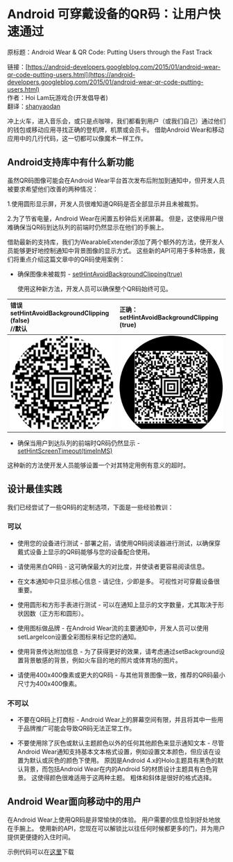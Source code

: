 # Android 可穿戴设备的QR码：让用户快速通过

原标题：Android Wear & QR Code: Putting Users through the Fast Track

链接：[https://android-developers.googleblog.com/2015/01/android-wear-qr-code-putting-users.html](https://android-developers.googleblog.com/2015/01/android-wear-qr-code-putting-users.html)    
作者：Hoi Lam玩游戏合(开发倡导者)  
翻译：[shanyaodan](https://github.com/shanyaodan)

冲上火车，进入音乐会，或只是点咖啡，我们都看到用户（或我们自己）通过他们的钱包或移动应用寻找正确的登机牌，机票或会员卡。 借助Android Wear和移动应用中的几行代码，这一切都可以像魔术一样工作。

## Android支持库中有什么新功能

虽然QR码图像可能会在Android Wear平台首次发布后附加到通知中，但开发人员被要求希望他们改善的两种情况：

  1.使用圆形显示屏，开发人员很难知道QR码是否全部显示并且未被裁剪。

  2.为了节省电量，Android Wear在闲置五秒钟后关闭屏幕。 但是，这使得用户很难确保当QR码到达队列的前端时仍然显示在他们的手腕上。

借助最新的支持库，我们为WearableExtender添加了两个额外的方法，使开发人员能够更好地控制通知中背景图像的显示方式。 这些新的API可用于多种场景，我们将重点介绍这篇文章中的QR码使用案例：
* 确保图像未被裁剪 - [setHintAvoidBackgroundClipping(true)](https://developer.android.com/reference/android/support/v4/app/NotificationCompat.WearableExtender?utm_campaign=wearQR-115&utm_source=dac&utm_medium=blog#setHintScreenTimeout(int))

  使用这种新方法，开发人员可以确保整个QR码始终可见。

 | 错误<br/>setHintAvoidBackgroundClipping (false)<br/>//默认     | 正确：<br/> setHintAvoidBackgroundClipping (true)    |
 | :------------- | :------------- |
 | ![img](../images/2015.1.27.1.png)         | ![img](../images/2015.1.27.2.png)        |

* 确保当用户到达队列的前端时QR码仍然显示 - [setHintScreenTimeout(timeInMS)](https://developer.android.com/reference/android/support/v4/app/NotificationCompat.WearableExtender?utm_campaign=wearQR-115&utm_source=dac&utm_medium=blog#setHintScreenTimeout%28int%29)

这种新的方法使开发人员能够设置一个对其特定用例有意义的超时。

## 设计最佳实践

我们已经尝试了一些QR码的定制选项，下面是一些经验教训：

### 可以

* 使用您的设备进行测试 - 部署之前，请使用QR码阅读器进行测试，以确保穿戴式设备上显示的QR码能够与您的设备配合使用。

* 请使用黑白QR码 - 这可确保最大的对比度，并使读者更容易阅读信息。

* 在文本通知中只显示核心信息 - 请记住，少即是多。 可视性对可穿戴设备很重要。

* 使用圆形和方形手表进行测试 - 可以在通知上显示的文字数量，尤其取决于形状因数（正方形和圆形）。

* 使用图标做品牌 - 在Android Wear流的主要通知中，开发人员可以使用setLargeIcon设置全彩图标来标记您的通知。

* 使用背景传达附加信息 - 为了获得更好的效果，请考虑通过setBackground设置背景敏感的背景，例如火车目的地的照片或体育场的图片。

* 请使用400x400像素或更大的QR码 - 与其他背景图像一致，推荐的QR码最小尺寸为400x400像素。

### 不可以

* 不要在QR码上打商标 - Android Wear上的屏幕空间有限，并且将其中一些用于品牌推广可能会导致QR码无法正常工作。

* 不要使用除了灰色或默认主题颜色以外的任何其他颜色来显示通知文本 - 尽管Android Wear通知支持基本文本格式设置，例如设置文本颜色，但应该在设置为默认或灰色的颜色下使用。 原因是Android 4.x的Holo主题具有黑色的默认背景，而包括Android Wear在内的Android 5的材质设计主题具有白色背景。 这使得颜色很难适用于这两种主题。 粗体和斜体是很好的格式选择。

## Android Wear面向移动中的用户

在Android Wear上使用QR码是非常愉快的体验。 用户需要的信息恰到好处地放在手腕上。 使用新的API，您现在可以解锁比以往任何时候都更多的门，并为用户提供更便捷的入住时间。

示例代码可以在[这里](https://github.com/hoitab/QRCodeOnAndroidWear)下载
